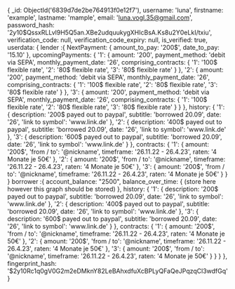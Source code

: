 {
    _id: ObjectId('6839d7de2be764913f0e12f7'),
    username: 'luna',
    firstname: 'example',
    lastname: 'mample',
    email: 'luna.vogl.35@gmail.com',
    password_hash: '$2y$10$QssxRLLvl9H5Q5an.XBe2udquukygXHIcBsA.Ks8u2Y0eLkI/txiu',
    verification_code: null,
    verification_code_expiry: null,
    is_verified: true,
    userdata: {
      lender :{
	      NextPayment: { amount_to_pay: '200$', date_to_pay: '15.10' },
	      upcomingPayments: {
	        '1': {
	          amount: '200',
	          payment_method: 'debit via SEPA',
	          monthly_payment_date: '26',
	          comprising_contracts: {
	            '1': '100$ flexible rate',
	            '2': '80$ flexible rate',
	            '3': '80$ flexible rate'
	          }
	        },
	        '2': {
	          amount: '200',
	          payment_method: 'debit via SEPA',
	          monthly_payment_date: '26',
	          comprising_contracts: {
	            '1': '100$ flexible rate',
	            '2': '80$ flexible rate',
	            '3': '80$ flexible rate'
	          }
	        },
	        '3': {
	          amount: '200',
	          payment_method: 'debit via SEPA',
	          monthly_payment_date: '26',
	          comprising_contracts: {
	            '1': '100$ flexible rate',
	            '2': '80$ flexible rate',
	            '3': '80$ flexible rate'
	          }
	        }
	      },
	      history: {
	        '1': {
	          description: '200$ payed out to paypal',
	          subtitle: 'borrowed 20.09',
	          date: '26',
	          'link to symbol': 'www.link.de'
	        },
	        '2': {
	          description: '400$ payed out to paypal',
	          subtitle: 'borrowed 20.09',
	          date: '26',
	          'link to symbol': 'www.link.de'
	        },
	        '3': {
	          description: '600$ payed out to paypal',
	          subtitle: 'borrowed 20.09',
	          date: '26',
	          'link to symbol': 'www.link.de'
	        }
	      },
	      contracts: {
	        '1': {
	          amount: '200$',
	          'from / to': '@nickname',
	          timeframe: '26.11.22 - 26.4.23',
	          raten: '4 Monate je 50€'
	        },
	        '2': {
	          amount: '200$',
	          'from / to': '@nickname',
	          timeframe: '26.11.22 - 26.4.23',
	          raten: '4 Monate je 50€'
	        },
	        '3': {
	          amount: '200$',
	          'from / to': '@nickname',
	          timeframe: '26.11.22 - 26.4.23',
	          raten: '4 Monate je 50€'
	        }
	      }
      }
      borrower :{
	      account_balance: "2500",
	      balance_over_time: {
	        (store here however this graph should be stored)
	      },
	      history: {
	        '1': {
	          description: '200$ payed out to paypal',
	          subtitle: 'borrowed 20.09',
	          date: '26',
	          'link to symbol': 'www.link.de'
	        },
	        '2': {
	          description: '400$ payed out to paypal',
	          subtitle: 'borrowed 20.09',
	          date: '26',
	          'link to symbol': 'www.link.de'
	        },
	        '3': {
	          description: '600$ payed out to paypal',
	          subtitle: 'borrowed 20.09',
	          date: '26',
	          'link to symbol': 'www.link.de'
	        }
	      },
	      contracts: {
	        '1': {
	          amount: '200$',
	          'from / to': '@nickname',
	          timeframe: '26.11.22 - 26.4.23',
	          raten: '4 Monate je 50€'
	        },
	        '2': {
	          amount: '200$',
	          'from / to': '@nickname',
	          timeframe: '26.11.22 - 26.4.23',
	          raten: '4 Monate je 50€'
	        },
	        '3': {
	          amount: '200$',
	          'from / to': '@nickname',
	          timeframe: '26.11.22 - 26.4.23',
	          raten: '4 Monate je 50€'
	        }
	      }
      }
    },
    fingerprint_hash: '$2y$10$Rc1q0gV0G2m2eDMknY82LeBAhxdfuXcBPLyQFaQeJPqzqCl3wdfGq'
  }